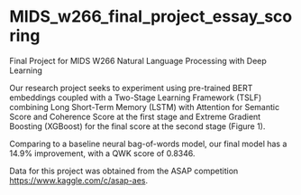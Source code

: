 # MIDS_w266_final_project_essay_scoring
Final Project for MIDS W266 Natural Language Processing with Deep Learning

Our research project seeks to experiment using pre-trained BERT embeddings coupled with a Two-Stage Learning Framework (TSLF) combining Long Short-Term Memory (LSTM) with Attention for Semantic Score and Coherence Score at the first stage and Extreme Gradient Boosting (XGBoost) for the final score at the second stage (Figure 1).

Comparing to a baseline neural bag-of-words model, our final model has a 14.9% improvement, with a QWK score of 0.8346.

Data for this project was obtained from the ASAP competition https://www.kaggle.com/c/asap-aes.
